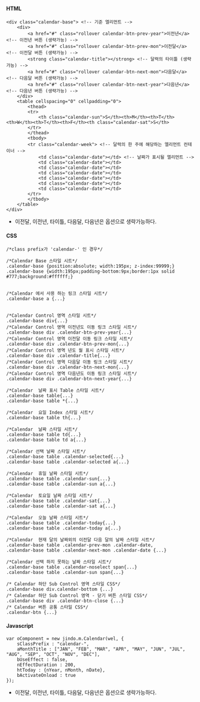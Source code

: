 #### HTML

	<div class="calendar-base"> <!-- 기준 엘리먼트 -->
		<div>
			<a href="#" class="rollover calendar-btn-prev-year">이전년</a> <!-- 이전년 버튼 (생략가능) -->
			<a href="#" class="rollover calendar-btn-prev-mon">이전달</a> <!-- 이전달 버튼 (생략가능) -->
			<strong class="calendar-title"></strong> <!-- 달력의 타이틀 (생략가능) -->
			<a href="#" class="rollover calendar-btn-next-mon">다음달</a> <!-- 다음달 버튼 (생략가능) -->
			<a href="#" class="rollover calendar-btn-next-year">다음년</a> <!-- 다음년 버튼 (생략가능) -->
		</div>
		<table cellspacing="0" cellpadding="0">
			<thead>
			<tr>
				<th class="calendar-sun">S</th><th>M</th><th>T</th><th>W</th><th>T</th><th>F</th><th class="calendar-sat">S</th>
			</tr>
			</thead>
			<tbody>
			<tr class="calendar-week"> <!-- 달력의 한 주에 해당하는 엘리먼트 컨테이너 -->
				<td class="calendar-date"></td> <!-- 날짜가 표시될 엘리먼트 -->
				<td class="calendar-date"></td>
				<td class="calendar-date"></td>
				<td class="calendar-date"></td>
				<td class="calendar-date"></td>
				<td class="calendar-date"></td>
				<td class="calendar-date"></td>
			</tr>
			</tbody>
		</table>
	</div>


* 이전달, 이전년, 타이틀, 다음달, 다음년은 옵션으로 생략가능하다.


#### CSS

	/*class prefix가 'calendar-' 인 경우*/

	/*Calendar Base 스타일 시트*/
	.calendar-base {position:absolute; width:195px; z-index:99999;}
	.calendar-base {width:195px;padding-bottom:9px;border:1px solid #777;background:#ffffff;}


	/*Calendar 에서 사용 하는 링크 스타일 시트*/
	.calendar-base a {...}


	/*Calendar Control 영역 스타일 시트*/
	.calendar-base div{...}
	/*Calendar Control 영역 이전년도 이동 링크 스타일 시트*/
	.calendar-base div .calendar-btn-prev-year{...}
	/*Calendar Control 영역 이전달 이동 링크 스타일 시트*/
	.calendar-base div .calendar-btn-prev-mon{...}
	/*Calendar Control 영역 년도 월 표시 스타일 시트*/
	.calendar-base div .calendar-title{...}
	/*Calendar Control 영역 다음달 이동 링크 스타일 시트*/
	.calendar-base div .calendar-btn-next-mon{...}
	/*Calendar Control 영역 다음년도 이동 링크 스타일 시트*/
	.calendar-base div .calendar-btn-next-year{...}

	/*Calendar  날짜 표시 Table 스타일 시트*/
	.calendar-base table{...}
	.calendar-base table *{...}

	/*Calendar  요일 Index 스타일 시트*/
	.calendar-base table th{...}

	/*Calendar  날짜 스타일 시트*/
	.calendar-base table td{...}
	.calendar-base table td a{...}

	/*Calendar 선택 날짜 스타일 시트*/
	.calendar-base table .calendar-selected{...}
	.calendar-base table .calendar-selected a{...}

	/*Calendar  휴일 날짜 스타일 시트*/
	.calendar-base table .calendar-sun{...}
	.calendar-base table .calendar-sun a{...}

	/*Calendar  토요일 날짜 스타일 시트*/
	.calendar-base table .calendar-sat{...}
	.calendar-base table .calendar-sat a{...}

	/*Calendar  오늘 날짜 스타일 시트*/
	.calendar-base table .calendar-today{...}
	.calendar-base table .calendar-today a{...}

	/*Calendar  현재 달의 날짜외의 이전달 다음 달의 날짜 스타일 시트*/
	.calendar-base table .calendar-prev-mon .calendar-date,
	.calendar-base table .calendar-next-mon .calendar-date {...}

	/*Calendar 선택 하지 못하는 날짜 스타일 시트*/
	.calendar-base table .calendar-noselect span{...}
	.calendar-base table .calendar-sun span{...}

	/* Calendar 하단 Sub Control 영역 스타일 CSS*/
	.calendar-base div.calendar-bottom {...}
	/* Calendar 하단 Sub Control 영역 - 닫기 버튼 스타일 CSS*/
	.calendar-base div .calendar-btn-close {...}
	/* Calendar 버튼 공통 스타일 CSS*/
	.calendar-btn {...}


#### Javascript

	var oComponent = new jindo.m.Calendar(wel, {
		sClassPrefix : "calendar-",
		aMonthTitle : ["JAN", "FEB", "MAR", "APR", "MAY", "JUN", "JUL", "AUG", "SEP", "OCT", "NOV", "DEC"],
		bUseEffect : false,
		nEffectDuration : 200,
		htToday : {nYear, nMonth, nDate},
		bActivateOnload : true
	});

* 이전달, 이전년, 타이틀, 다음달, 다음년은 옵션으로 생략가능하다.
